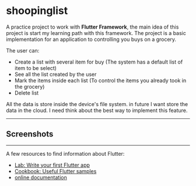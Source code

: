 # shoopinglist

A practice project to work with **Flutter Framework**, the main idea of this project is start my learning path with this framework. The project is a basic implementation for an application to controlling you buys on a grocery.   

The user can: 
- Create a list with several item for buy (The system has a default list of item to be select)
- See all the list created by the user
- Mark the items inside each list (To control the items you already took in the grocery)
- Delete list

All the data is store inside the device's file system. in future I want store the data in the cloud. I need think about the best way to implement this feature.

---

## Screenshots


---
A few resources to find information about Flutter:

- [Lab: Write your first Flutter app](https://flutter.dev/docs/get-started/codelab)
- [Cookbook: Useful Flutter samples](https://flutter.dev/docs/cookbook)
- [online documentation](https://flutter.dev/docs)
